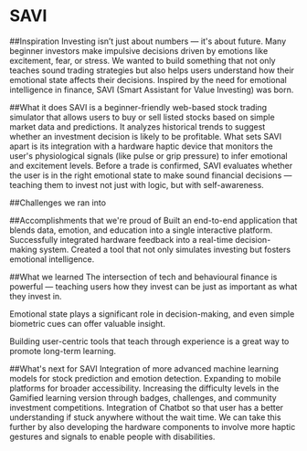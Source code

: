 # SAVI
##Inspiration
Investing isn’t just about numbers — it's about future. Many beginner investors make impulsive decisions driven by emotions like excitement, fear, or stress. We wanted to build something that not only teaches sound trading strategies but also helps users understand how their emotional state affects their decisions. Inspired by the need for emotional intelligence in finance, SAVI (Smart Assistant for Value Investing) was born.

##What it does
SAVI is a beginner-friendly web-based stock trading simulator that allows users to buy or sell listed stocks based on simple market data and predictions. It analyzes historical trends to suggest whether an investment decision is likely to be profitable. What sets SAVI apart is its integration with a hardware haptic device that monitors the user's physiological signals (like pulse or grip pressure) to infer emotional and excitement levels. Before a trade is confirmed, SAVI evaluates whether the user is in the right emotional state to make sound financial decisions — teaching them to invest not just with logic, but with self-awareness.

##Challenges we ran into

##Accomplishments that we're proud of
Built an end-to-end application that blends data, emotion, and education into a single interactive platform.
Successfully integrated hardware feedback into a real-time decision-making system.
Created a tool that not only simulates investing but fosters emotional intelligence.

##What we learned
The intersection of tech and behavioural finance is powerful — teaching users how they invest can be just as important as what they invest in.

Emotional state plays a significant role in decision-making, and even simple biometric cues can offer valuable insight.

Building user-centric tools that teach through experience is a great way to promote long-term learning.

##What's next for SAVI
Integration of more advanced machine learning models for stock prediction and emotion detection.
Expanding to mobile platforms for broader accessibility.
Increasing the difficulty levels in the Gamified learning version through badges, challenges, and community investment competitions.
Integration of Chatbot so that user has a better understanding if stuck anywhere without the wait time.
We can take this further by also developing the hardware components to involve more haptic gestures and signals to enable people with disabilities.

